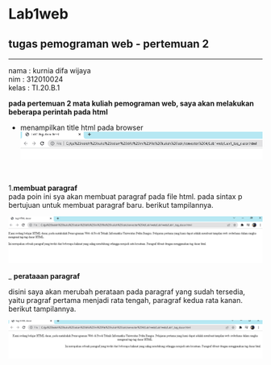 # Lab1web
## tugas pemograman web - pertemuan 2

<hr>

nama : kurnia difa wijaya <br>
nim : 312010024 <br>
kelas : TI.20.B.1


**pada pertemuan 2 mata kuliah pemograman web, saya akan melakukan beberapa perintah pada html**

- menampilkan title html pada browser <br>
![gambar title html dasar](pictures/titlehtml.PNG)

<br>

1.**membuat paragraf**
 <br>
pada poin ini sya akan membuat paragraf pada file html.
pada sintax p bertujuan untuk membuat paragraf baru. berikut tampilannya. <br>

![membuat paragraf baru](pictures/paragraf1.PNG)

_ **perataaan paragraf**

disini saya akan merubah perataan pada paragraf yang sudah tersedia, yaitu pragraf pertama menjadi rata tengah, paragraf kedua rata kanan. berikut tampilannya.

![perataan paragraf html](pictures/perataan-paragraf.PNG)
